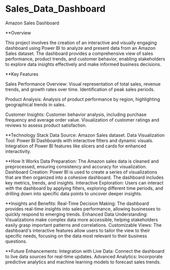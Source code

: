 # Sales_Data_Dashboard


Amazon Sales Dashboard

**Overview

This project involves the creation of an interactive and visually engaging dashboard using Power BI to analyze and present data from an Amazon Sales dataset.
The dashboard provides a comprehensive view of sales performance, product trends, and customer behavior, enabling stakeholders to explore data insights effectively and make informed business decisions.

**Key Features

Sales Performance Overview:
Visual representation of total sales, revenue trends, and growth rates over time.
Identification of peak sales periods.


Product Analysis:
Analysis of product performance by region, highlighting geographical trends in sales.


Customer Insights:
Customer behavior analysis, including purchase frequency and average order value.
Visualization of customer ratings and reviews to assess product satisfaction.



**Technology Stack
Data Source: Amazon Sales dataset.
Data Visualization Tool: Power BI
Dashboards with interactive filters and dynamic visuals.
Integration of Power BI features like slicers and cards for enhanced interactivity.


**How It Works
Data Preparation: The Amazon sales data is cleaned and preprocessed, ensuring consistency and accuracy for visualization.
Dashboard Creation: Power BI is used to create a series of visualizations that are then organized into a cohesive dashboard. The dashboard includes key metrics, trends, and insights.
Interactive Exploration: Users can interact with the dashboard by applying filters, exploring different time periods, and drilling down into specific data points to uncover deeper insights.


**Insights and Benefits:
Real-Time Decision Making: The dashboard provides real-time insights into sales performance, allowing businesses to quickly respond to emerging trends.
Enhanced Data Understanding: Visualizations make complex data more accessible, helping stakeholders easily grasp important patterns and correlations.
Customizable Views: The dashboard's interactive features allow users to tailor the view to their specific needs, focusing on the data most relevant to their business questions.

**Future Enhancements:
Integration with Live Data: Connect the dashboard to live data sources for real-time updates.
Advanced Analytics: Incorporate predictive analytics and machine learning models to forecast sales trends.
